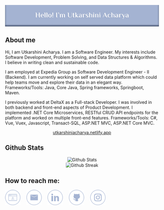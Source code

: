 <div align="center">
    <img src="https://github.com/utkarshiniacharya/utkarshiniacharya/blob/main/images/githubBanner.png" alt="Hello! I'm Utkarshini Acharya." />
</div>

<h2>About me</h2>
<p>Hi, I am Utkarshini Acharya. I am a Software Engineer. My interests include Software Development, Problem Solving, and Data Structures & Algorithms. I believe in writing clean and sustainable code.</p>
<p>I am employed at Expedia Group as Software Development Engineer - II (Backend). I am currently working on self served data platform which could help teams move and explore their data in an elegant way. Frameworks/Tools: Java, Core Java, Spring frameworks, Springboot, Maven.</p>
<p>I previously worked at DeltaX as a Full-stack Developer. I was involved in both backend and front-end aspects of Product Development. I implemented .NET Core Microservices, RESTful CRUD API endpoints for the platform and worked on multiple front-end features. Frameworks/Tools: C#, Vue, Vuex, Javascript, Transact-SQL, ASP.NET MVC, ASP.NET Core MVC.</p>

<p align="center">
    <a href="https://utkarshiniacharya.netlify.app" target="_blank">
        utkarshiniacharya.netlify.app
    </a>
</p>

<h2>Github Stats</h2>
<p align="center">
    <img src="https://github-readme-stats.vercel.app/api?username=utkarshiniacharya&count_private=true&show_icons=true&bg_color=000000&title_color=A4B3D2&text_color=F7F4EF&icon_color=A4B3D2&border_color=F7F4EF" alt="Github Stats" />
    <br />
    <img align="center" src="https://github-readme-streak-stats.herokuapp.com/?user=utkarshiniacharya&theme=dark&date_format=j%20M%5B%20Y%5D&background=000000&border=FFFFFF&stroke=FFFFFF&ring=A4B3D2&fire=FFFFFF&currStreakNum=FFFFFF&sideNums=DDDDDD&currStreakLabel=A4B3D2&sideLabels=969696&dates=969696" alt="Github Streak" />
</p>

<h2>How to reach me:</h2>

[<img src="https://github.com/utkarshiniacharya/utkarshiniacharya/blob/main/images/portfolio-icon.png" alt="Portfolio" height="50" width="50" />](https://utkarshiniacharya.netlify.app)
&nbsp;
&nbsp;
[<img src="https://github.com/utkarshiniacharya/utkarshiniacharya/blob/main/images/email-icon.png" alt="Email" height="50" width="50" />](mailto:utkarshiniacharya@gmail.com)
&nbsp;
&nbsp;
[<img src="https://github.com/utkarshiniacharya/utkarshiniacharya/blob/main/images/linkedin-icon.png" alt="Linkedin" height="50" width="50" />](https://www.linkedin.com/in/utkarshiniacharya)
&nbsp;
&nbsp;
[<img src="https://github.com/utkarshiniacharya/utkarshiniacharya/blob/main/images/github-icon.png" alt="Github" height="50" width="50" />](https://github.com/utkarshiniacharya)
&nbsp;
&nbsp;
[<img src="https://github.com/utkarshiniacharya/utkarshiniacharya/blob/main/images/instagram-icon.png" alt="Instagram" height="50" width="50" />](https://www.instagram.com/utkarshini_acharya)
